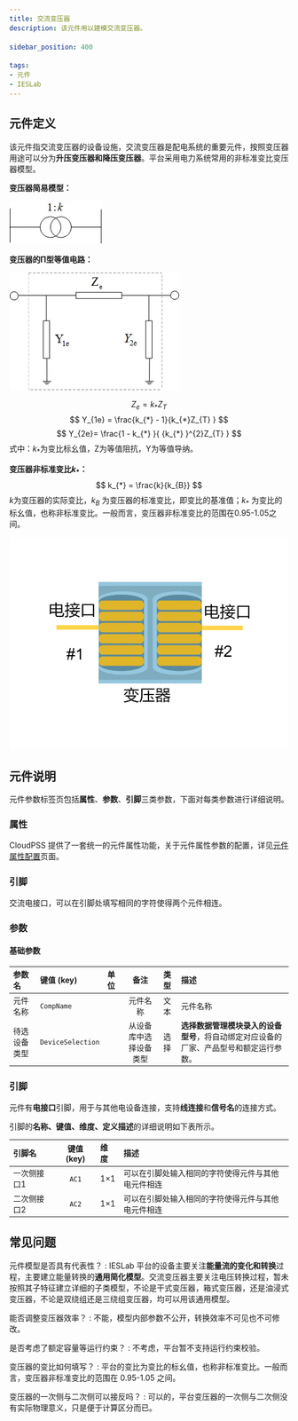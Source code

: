 ```yaml
---
title: 交流变压器
description: 该元件用以建模交流变压器。

sidebar_position: 400

tags: 
- 元件
- IESLab
---
```


## 元件定义

该元件指交流变压器的设备设施，交流变压器是配电系统的重要元件，按照变压器用途可以分为**升压变压器和降压变压器**。平台采用电力系统常用的非标准变比变压器模型。

 **变压器简易模型：**

 ![交流变压器 =x100](./IES-GD-1Transformer-2.png)

**变压器的Π型等值电路：**

![交流变压器 =x200](./IES-GD-1Transformer-1.png)

 $$
 Z_{e} = k_{*}Z_{T}
 $$
$$
Y_{1e} = \frac{k_{*} - 1}{k_{*}Z_{T} }
$$
$$
Y_{2e}=  \frac{1 - k_{*} }{ {k_{*} }^{2}Z_{T} }
$$
式中：$k_{*}$为变比标幺值，Z为等值阻抗，Y为等值导纳。

**变压器非标准变比$k_{\ast}$：**
$$
k_{*} = \frac{k}{k_{B}}
$$
$k$为变压器的实际变比，$k_B$ 为变压器的标准变比，即变比的基准值；$k_\ast$ 为变比的标幺值，也称非标准变比。一般而言，变压器非标准变比的范围在0.95-1.05之间。

![交流变压器 =x300](./IES-GD-1Transformer.png )

## 元件说明

元件参数标签页包括**属性**、**参数**、**引脚**三类参数，下面对每类参数进行详细说明。

### 属性

CloudPSS 提供了一套统一的元件属性功能，关于元件属性参数的配置，详见[元件属性配置](/docs/docs/software/xstudio/simstudio/basic/moduleEncapsulation/index.md)页面。


### 引脚

交流电接口，可以在引脚处填写相同的字符使得两个元件相连。

### 参数

#### 基础参数

| 参数名 | 键值 (key) | 单位 | 备注 | 类型 | 描述 |
| :--- | :--- | :--- | :--: | :--- | :--- |
| 元件名称 | `CompName` |  | 元件名称 | 文本 | 元件名称 |
| 待选设备类型 | `DeviceSelection` |  | 从设备库中选择设备类型 | 选择 | **选择数据管理模块录入的设备型号**，将自动绑定对应设备的厂家、产品型号和额定运行参数。|


### 引脚

元件有**电接口**引脚，用于与其他电设备连接，支持**线连接**和**信号名**的连接方式。

引脚的**名称、键值、维度、定义描述**的详细说明如下表所示。

| 引脚名 | 键值 (key)  | 维度 | 描述 |
| :--- | :--: | :--- | :--- |
| 一次侧接口1 | `AC1` | 1×1 | 可以在引脚处输入相同的字符使得元件与其他电元件相连|
| 二次侧接口2 | `AC2` | 1×1 | 可以在引脚处输入相同的字符使得元件与其他电元件相连|

## 常见问题

元件模型是否具有代表性？
:   IESLab 平台的设备主要关注**能量流的变化和转换**过程，主要建立能量转换的**通用简化模型**。交流变压器主要关注电压转换过程，暂未按照其子特征建立详细的子类模型，不论是干式变压器，箱式变压器，还是油浸式变压器，不论是双绕组还是三绕组变压器，均可以用该通用模型。

能否调整变压器效率？
:   不能，模型内部参数不公开，转换效率不可见也不可修改。

是否考虑了额定容量等运行约束？
:   不考虑，平台暂不支持运行约束校验。

变压器的变比如何填写？
:   平台的变比为变比的标幺值，也称非标准变比。一般而言，变压器非标准变比的范围在 0.95-1.05 之间。

变压器的一次侧与二次侧可以接反吗？
:   可以的，平台变压器的一次侧与二次侧没有实际物理意义，只是便于计算区分而已。